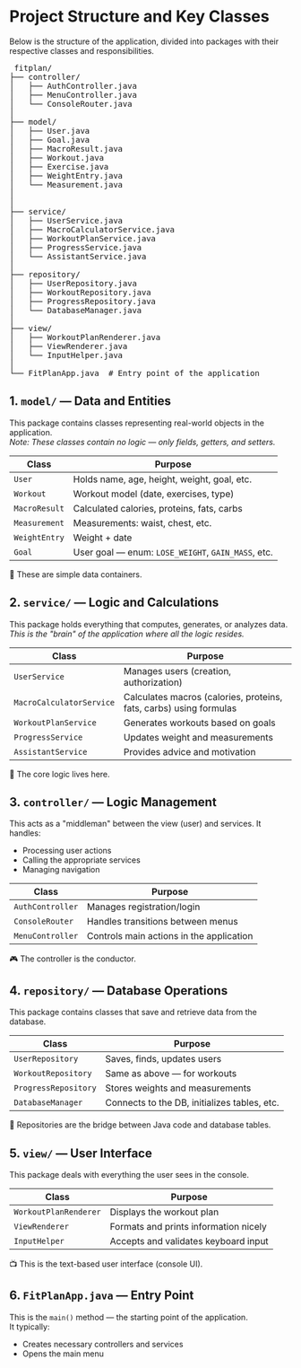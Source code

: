 # Project Structure and Key Classes

Below is the structure of the application, divided into packages with their respective classes and responsibilities.

<pre> fitplan/
├── controller/
│   ├── AuthController.java
│   ├── MenuController.java
│   └── ConsoleRouter.java
│
├── model/
│   ├── User.java
│   ├── Goal.java
│   ├── MacroResult.java
│   ├── Workout.java
│   ├── Exercise.java
│   ├── WeightEntry.java
│   └── Measurement.java
│   
│
├── service/
│   ├── UserService.java
│   ├── MacroCalculatorService.java
│   ├── WorkoutPlanService.java
│   ├── ProgressService.java
│   └── AssistantService.java
│
├── repository/
│   ├── UserRepository.java
│   ├── WorkoutRepository.java
│   ├── ProgressRepository.java
│   └── DatabaseManager.java
│
├── view/
│   ├── WorkoutPlanRenderer.java
│   ├── ViewRenderer.java
│   └── InputHelper.java
│
└── FitPlanApp.java  # Entry point of the application </pre>

## 1. `model/` — Data and Entities
This package contains classes representing real-world objects in the application.  
*Note: These classes contain no logic — only fields, getters, and setters.*

| Class         | Purpose                                      |
|---------------|----------------------------------------------|
| `User`        | Holds name, age, height, weight, goal, etc. |
| `Workout`     | Workout model (date, exercises, type)       |
| `MacroResult` | Calculated calories, proteins, fats, carbs  |
| `Measurement` | Measurements: waist, chest, etc.            |
| `WeightEntry` | Weight + date                               |
| `Goal`        | User goal — enum: `LOSE_WEIGHT`, `GAIN_MASS`, etc. |

🔧 These are simple data containers.

## 2. `service/` — Logic and Calculations
This package holds everything that computes, generates, or analyzes data.  
*This is the "brain" of the application where all the logic resides.*

| Class                  | Purpose                                      |
|------------------------|----------------------------------------------|
| `UserService`          | Manages users (creation, authorization)     |
| `MacroCalculatorService` | Calculates macros (calories, proteins, fats, carbs) using formulas |
| `WorkoutPlanService`   | Generates workouts based on goals           |
| `ProgressService`      | Updates weight and measurements             |
| `AssistantService`     | Provides advice and motivation              |

🧠 The core logic lives here.

## 3. `controller/` — Logic Management
This acts as a "middleman" between the view (user) and services. It handles:  
- Processing user actions  
- Calling the appropriate services  
- Managing navigation  

| Class           | Purpose                                      |
|-----------------|----------------------------------------------|
| `AuthController`| Manages registration/login                  |
| `ConsoleRouter` | Handles transitions between menus           |
| `MenuController`| Controls main actions in the application    |

🎮 The controller is the conductor.

## 4. `repository/` — Database Operations
This package contains classes that save and retrieve data from the database.  

| Class             | Purpose                                      |
|-------------------|----------------------------------------------|
| `UserRepository`  | Saves, finds, updates users                 |
| `WorkoutRepository`| Same as above — for workouts               |
| `ProgressRepository`| Stores weights and measurements           |
| `DatabaseManager` | Connects to the DB, initializes tables, etc.|

💾 Repositories are the bridge between Java code and database tables.

## 5. `view/` — User Interface
This package deals with everything the user sees in the console.  

| Class          | Purpose                                      |
|----------------|----------------------------------------------|
| `WorkoutPlanRenderer`     | Displays the workout plan         |
| `ViewRenderer` | Formats and prints information nicely       |
| `InputHelper`  | Accepts and validates keyboard input        |

📺 This is the text-based user interface (console UI).

## 6. `FitPlanApp.java` — Entry Point
This is the `main()` method — the starting point of the application.  
It typically:  
- Creates necessary controllers and services  
- Opens the main menu  
